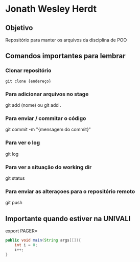 # Jonath Wesley Herdt

## Objetivo
Repositório para manter os arquivos da disciplina de POO

## Comandos importantes para lembrar

### Clonar repositório
```
git clone {endereço}
```

### Para adicionar arquivos no stage
git add (nome)
ou 
git add .

### Para enviar / commitar o código
git commit -m "{mensagem do commit}"

### Para ver o log
git log

### Para ver a situação do working dir
git status

### Para enviar as alteraçoes para o repositório remoto
git push

## Importante quando estiver na UNIVALI
export PAGER=

```java
public void main(String args[[]){
	int i = 0;
	i++;
}
```